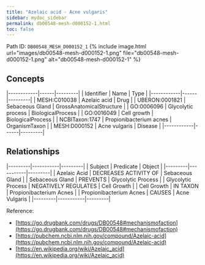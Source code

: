 ```yaml
---
title: "Azelaic acid - Acne vulgaris"
sidebar: mydoc_sidebar
permalink: db00548-mesh-d000152-1.html
toc: false 
---
```



Path ID: `DB00548_MESH_D000152_1`
{% include image.html url="images/db00548-mesh-d000152-1.png" file="db00548-mesh-d000152-1.png" alt="db00548-mesh-d000152-1" %}

## Concepts

|------------|------|---------|
| Identifier | Name | Type    |
|------------|------|---------|
| MESH:C010038 | Azelaic acid | Drug |
| UBERON:0001821 | Sebaceous Gland | GrossAnatomicalStructure |
| GO:0006096 | Glycolytic process | BiologicalProcess |
| GO:0016049 | Cell growth | BiologicalProcess |
| NCBITaxon:1747 | Propionibacterium acnes | OrganismTaxon |
| MESH:D000152 | Acne vulgaris | Disease |
|------------|------|---------|

## Relationships

|---------|-----------|---------|
| Subject | Predicate | Object  |
|---------|-----------|---------|
| Azelaic Acid | DECREASES ACTIVITY OF | Sebaceous Gland |
| Sebaceous Gland | PREVENTS | Glycolytic Process |
| Glycolytic Process | NEGATIVELY REGULATES | Cell Growth |
| Cell Growth | IN TAXON | Propionibacterium Acnes |
| Propionibacterium Acnes | CAUSES | Acne Vulgaris |
|---------|-----------|---------|

Reference: 
  - [https://go.drugbank.com/drugs/DB00548#mechanismofaction](https://go.drugbank.com/drugs/DB00548#mechanismofaction)
  - [https://pubchem.ncbi.nlm.nih.gov/compound/Azelaic-acid](https://pubchem.ncbi.nlm.nih.gov/compound/Azelaic-acid)
  - [https://en.wikipedia.org/wiki/Azelaic_acid](https://en.wikipedia.org/wiki/Azelaic_acid)
